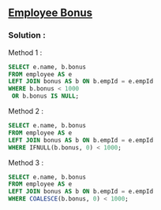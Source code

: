 ## [Employee Bonus](https://leetcode.com/problems/employee-bonus)

### Solution :

Method 1 :
```sql
SELECT e.name, b.bonus
FROM employee AS e
LEFT JOIN bonus AS b ON b.empId = e.empId
WHERE b.bonus < 1000
 OR b.bonus IS NULL;
```

Method 2 :
```sql
SELECT e.name, b.bonus
FROM employee AS e
LEFT JOIN bonus AS b ON b.empId = e.empId
WHERE IFNULL(b.bonus, 0) < 1000;
```

Method 3 :
```sql
SELECT e.name, b.bonus
FROM employee AS e
LEFT JOIN bonus AS b ON b.empId = e.empId
WHERE COALESCE(b.bonus, 0) < 1000;
```
